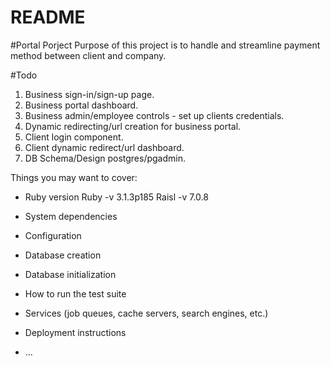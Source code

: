 # README
#Portal Porject
Purpose of this project is to handle and streamline payment method between client and company. 

#Todo
1. Business sign-in/sign-up page.
2. Business portal dashboard.
3. Business admin/employee controls - set up clients credentials.
4. Dynamic redirecting/url creation for business portal.
5. Client login component.
6. Client dynamic redirect/url dashboard.
7. DB Schema/Design postgres/pgadmin.

Things you may want to cover:

* Ruby version
Ruby -v 3.1.3p185
Raisl -v 7.0.8

* System dependencies



* Configuration


* Database creation


* Database initialization


* How to run the test suite


* Services (job queues, cache servers, search engines, etc.)


* Deployment instructions



* ...
